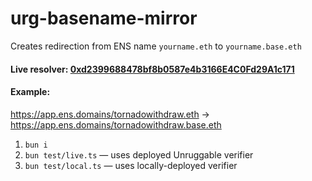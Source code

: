 # urg-basename-mirror

Creates redirection from ENS name `yourname.eth` to `yourname.base.eth`

#### Live resolver: [0xd2399688478bf8b0587e4b3166E4C0Fd29A1c171](https://etherscan.io/address/0xd2399688478bf8b0587e4b3166e4c0fd29a1c171#code)

#### Example: 

https://app.ens.domains/tornadowithdraw.eth -> https://app.ens.domains/tornadowithdraw.base.eth

1. `bun i`
1. `bun test/live.ts` — uses deployed Unruggable verifier
1. `bun test/local.ts` — uses locally-deployed verifier
